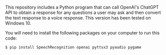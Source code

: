 This repository includes a Python program that can call OpenAI's ChatGPT API to obtain a response for any questions a user may ask and then convert the text response to a voice response. This version has been tested on Windows 10. 

You will need to install the following packages on your computer to run this code: 

```console
$ pip install SpeechRecognition openai pyttsx3 pyaudio pygame
```
